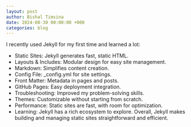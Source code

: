 ```yaml
---
layout: post
author: Bishal Timsina
date: 2024-08-30 00:00:00 +000
categories: blog
---
```

I recently used Jekyll for my first time and learned a lot:

- Static Sites: Jekyll generates fast, static HTML.
- Layouts & Includes: Modular design for easy site management.
- Markdown: Simplifies content creation.
- Config File: _config.yml for site settings.
- Front Matter: Metadata in pages and posts.
- GitHub Pages: Easy deployment integration.
- Troubleshooting: Improved my problem-solving skills.
- Themes: Customizable without starting from scratch.
- Performance: Static sites are fast, with room for optimization.
- Learning: Jekyll has a rich ecosystem to explore.
Overall, Jekyll makes building and managing static sites straightforward and efficient.
